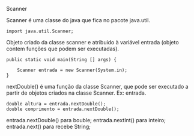 Scanner

Scanner é uma classe do java que fica  no pacote java.util.

    import java.util.Scanner;
  
Objeto criado da classe scanner e atribuido à variável entrada (objeto contem funções que podem ser executadas). 

    public static void main(String [] args) {

        Scanner entrada = new Scanner(System.in);
    }

nextDouble() é uma função da classe Scanner, que pode ser executado a partir de objetos criados na classe Scanner. Ex: entrada.

    double altura = entrada.nextDouble();
    double comprimento = entrada.nextDouble();

entrada.nextDouble() para bouble;
entrada.nextInt() para inteiro;
entrada.next() para recebe String;